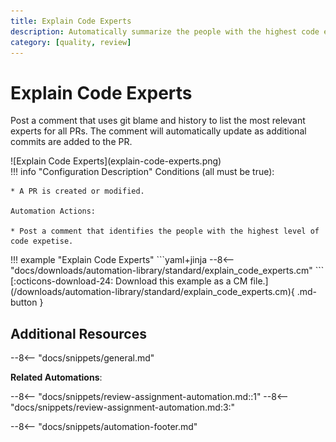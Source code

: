 ```yaml
---
title: Explain Code Experts
description: Automatically summarize the people with the highest code expertise for PRs.
category: [quality, review]
---
```

# Explain Code Experts

Post a comment that uses git blame and history to list the most relevant experts for all PRs. The comment will automatically update as additional commits are added to the PR.

<div class="automationImage" markdown="1">
![Explain Code Experts](explain-code-experts.png)
</div>
<div class="automationDescription" markdown="1">
!!! info "Configuration Description"
    Conditions (all must be true):

    * A PR is created or modified.

    Automation Actions:

    * Post a comment that identifies the people with the highest level of code expetise.

</div>
<div class="automationExample" markdown="1">
!!! example "Explain Code Experts"
    ```yaml+jinja
    --8<-- "docs/downloads/automation-library/standard/explain_code_experts.cm"
    ```
    <div class="result" markdown>
      <span>
      [:octicons-download-24: Download this example as a CM file.](/downloads/automation-library/standard/explain_code_experts.cm){ .md-button }
      </span>
    </div>
</div>

## Additional Resources

--8<-- "docs/snippets/general.md"

**Related Automations**:

--8<-- "docs/snippets/review-assignment-automation.md::1"
--8<-- "docs/snippets/review-assignment-automation.md:3:"

--8<-- "docs/snippets/automation-footer.md"
